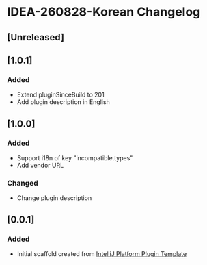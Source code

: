 <!-- Keep a Changelog guide -> https://keepachangelog.com -->

# IDEA-260828-Korean Changelog

## [Unreleased]

## [1.0.1]
### Added
- Extend pluginSinceBuild to 201
- Add plugin description in English

## [1.0.0]
### Added
- Support i18n of key "incompatible.types"
- Add vendor URL

### Changed
- Change plugin description

## [0.0.1]
### Added
- Initial scaffold created from [IntelliJ Platform Plugin Template](https://github.com/JetBrains/intellij-platform-plugin-template)
